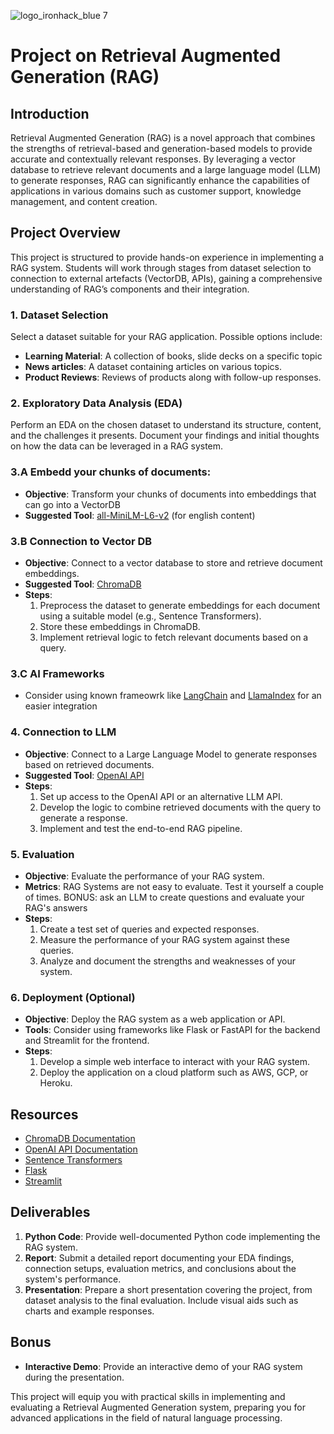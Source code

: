 ![logo_ironhack_blue 7](https://user-images.githubusercontent.com/23629340/40541063-a07a0a8a-601a-11e8-91b5-2f13e4e6b441.png)

# Project on Retrieval Augmented Generation (RAG)

## Introduction
Retrieval Augmented Generation (RAG) is a novel approach that combines the strengths of retrieval-based and generation-based models to provide accurate and contextually relevant responses. By leveraging a vector database to retrieve relevant documents and a large language model (LLM) to generate responses, RAG can significantly enhance the capabilities of applications in various domains such as customer support, knowledge management, and content creation.

## Project Overview

This project is structured to provide hands-on experience in implementing a RAG system. Students will work through stages from dataset selection to connection to external artefacts (VectorDB, APIs), gaining a comprehensive understanding of RAG’s components and their integration.

### 1. Dataset Selection
Select a dataset suitable for your RAG application. Possible options include:
- **Learning Material**: A collection of books, slide decks on a specific topic
- **News articles**: A dataset containing articles on various topics.
- **Product Reviews**: Reviews of products along with follow-up responses.

### 2. Exploratory Data Analysis (EDA)
Perform an EDA on the chosen dataset to understand its structure, content, and the challenges it presents. Document your findings and initial thoughts on how the data can be leveraged in a RAG system.

### 3.A Embedd your chunks of documents:
- **Objective**: Transform your chunks of documents into embeddings that can go into a VectorDB
- **Suggested Tool**: [all-MiniLM-L6-v2](https://huggingface.co/sentence-transformers/all-MiniLM-L6-v2) (for english content)

### 3.B Connection to Vector DB
- **Objective**: Connect to a vector database to store and retrieve document embeddings.
- **Suggested Tool**: [ChromaDB](https://www.trychroma.com/)
- **Steps**:
  1. Preprocess the dataset to generate embeddings for each document using a suitable model (e.g., Sentence Transformers).
  2. Store these embeddings in ChromaDB.
  3. Implement retrieval logic to fetch relevant documents based on a query.

### 3.C AI Frameworks
 - Consider using known frameowrk like [LangChain](https://python.langchain.com/docs/integrations/vectorstores/chroma) and [LlamaIndex](https://gpt-index.readthedocs.io/en/latest/examples/vector_stores/ChromaIndexDemo.html) for an easier integration

### 4. Connection to LLM
- **Objective**: Connect to a Large Language Model to generate responses based on retrieved documents.
- **Suggested Tool**: [OpenAI API](https://platform.openai.com/docs/api-reference/introduction)
- **Steps**:
  1. Set up access to the OpenAI API or an alternative LLM API.
  2. Develop the logic to combine retrieved documents with the query to generate a response.
  3. Implement and test the end-to-end RAG pipeline.

### 5. Evaluation
- **Objective**: Evaluate the performance of your RAG system.
- **Metrics**: RAG Systems are not easy to evaluate. Test it yourself a couple of times. BONUS: ask an LLM to create questions and evaluate your RAG's answers
- **Steps**:
  1. Create a test set of queries and expected responses.
  2. Measure the performance of your RAG system against these queries.
  3. Analyze and document the strengths and weaknesses of your system.

### 6. Deployment (Optional)
- **Objective**: Deploy the RAG system as a web application or API.
- **Tools**: Consider using frameworks like Flask or FastAPI for the backend and Streamlit for the frontend.
- **Steps**:
  1. Develop a simple web interface to interact with your RAG system.
  2. Deploy the application on a cloud platform such as AWS, GCP, or Heroku.

## Resources
- [ChromaDB Documentation](https://www.trychroma.com/docs)
- [OpenAI API Documentation](https://platform.openai.com/docs/api-reference/introduction)
- [Sentence Transformers](https://www.sbert.net/)
- [Flask](https://flask.palletsprojects.com/)
- [Streamlit](https://streamlit.io/)

## Deliverables
1. **Python Code**: Provide well-documented Python code implementing the RAG system.
2. **Report**: Submit a detailed report documenting your EDA findings, connection setups, evaluation metrics, and conclusions about the system's performance.
3. **Presentation**: Prepare a short presentation covering the project, from dataset analysis to the final evaluation. Include visual aids such as charts and example responses.

## Bonus
- **Interactive Demo**: Provide an interactive demo of your RAG system during the presentation.

This project will equip you with practical skills in implementing and evaluating a Retrieval Augmented Generation system, preparing you for advanced applications in the field of natural language processing.
